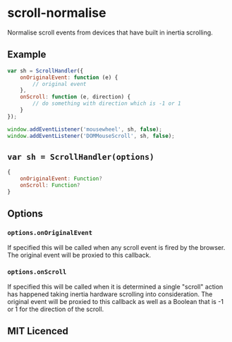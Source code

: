 # scroll-normalise
Normalise scroll events from devices that have built in inertia scrolling.

## Example

```js
var sh = ScrollHandler({
	onOriginalEvent: function (e) {
		// original event
	},
	onScroll: function (e, direction) {
		// do something with direction which is -1 or 1
	}
});

window.addEventListener('mousewheel', sh, false);
window.addEventListener('DOMMouseScroll', sh, false);
```

## `var sh = ScrollHandler(options)`

```js
{
	onOriginalEvent: Function?
	onScroll: Function?
}
```

## Options

### `options.onOriginalEvent`

If specified this will be called when any scroll event is fired by the browser. The original event will be proxied to this callback.

### `options.onScroll`

If specified this will be called when it is determined a single "scroll" action has happened taking inertia hardware scrolling into consideration. The original event will be proxied to this callback as well as a Boolean that is -1 or 1 for the direction of the scroll.

## MIT Licenced